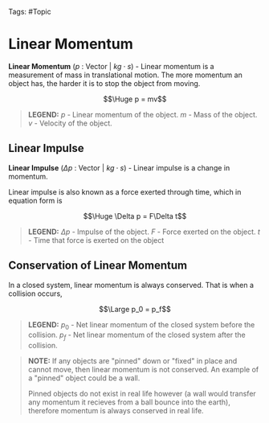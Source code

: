 Tags: #Topic

# Linear Momentum

**Linear Momentum** ($p$ : Vector | $kg \cdot s$) - Linear momentum is a measurement of mass in translational motion. The more momentum an object has, the harder it is to stop the object from moving.

$$\Huge p = mv$$

> **LEGEND:**
> $p$ - Linear momentum of the object.
> $m$ - Mass of the object.
> $v$ - Velocity of the object.


## Linear Impulse

**Linear Impulse** ($\Delta p$ : Vector | $kg \cdot s$) - Linear impulse is a change in momentum.

Linear impulse is also known as a force exerted through time, which in equation form is

$$\Huge \Delta p = F\Delta t$$

> **LEGEND:**
> $\Delta p$ - Impulse of the object.
> $F$ - Force exerted on the object.
> $t$ - Time that force is exerted on the object

## Conservation of Linear Momentum

In a closed system, linear momentum is always conserved. That is when a collision occurs,

$$\Large p_0 = p_f$$

> **LEGEND:**
> $p_0$ - Net linear momentum of the closed system before the collision.
> $p_f$ - Net linear momentum of the closed system after the collision.

> **NOTE:**
> If any objects are "pinned" down or "fixed" in place and cannot move, then linear momentum is not conserved. An example of a "pinned" object could be a wall.
> 
> Pinned objects do not exist in real life however (a wall would transfer any momentum it recieves from a ball bounce into the earth), therefore momentum is always conserved in real life.